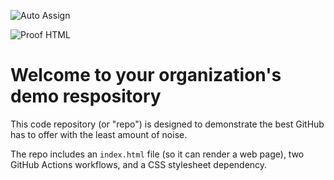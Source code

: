 ![Auto Assign](https://github.com/KSPEC-ICS/demo-repository/actions/workflows/auto-assign.yml/badge.svg)

![Proof HTML](https://github.com/KSPEC-ICS/demo-repository/actions/workflows/proof-html.yml/badge.svg)

# Welcome to your organization's demo respository
This code repository (or "repo") is designed to demonstrate the best GitHub has to offer with the least amount of noise.

The repo includes an `index.html` file (so it can render a web page), two GitHub Actions workflows, and a CSS stylesheet dependency.
